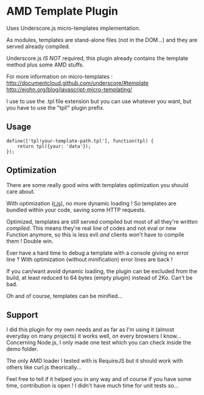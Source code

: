 # AMD Template Plugin

Uses Underscore.js micro-templates implementation.

As modules, templates are stand-alone files (not in the DOM…) and they are served already compiled.

Underscore.js *IS NOT* required, this plugin already contains the template method plus some AMD stuffs.

For more information on micro-templates :
http://documentcloud.github.com/underscore/#template
http://ejohn.org/blog/javascript-micro-templating/

I use to use the .tpl file extension but you can use whatever you want, but you have to use the "tpl!" plugin prefix.

## Usage
```
define(['tpl!your-template-path.tpl'], function(tpl) {
	return tpl({your: 'data'});
});
```

## Optimization

There are some really good wins with templates optimization you should care about.

With optimization ([r.js](http://requirejs.org/docs/optimization.html)), no more dynamic loading ! So templates are bundled within your code, saving some HTTP requests.

Optimized, templates are still served compiled but most of all they're *written compiled*. This means they're real line of codes and not eval or new Function anymore, so this is less evil *and* clients won't have to compile them ! Double win.

Ever have a hard time to debug a template with a console giving no error line ? With optimization (without minification) error lines are back !

If you can/want avoid dynamic loading, the plugin can be excluded from the build, at least reduced to 64 bytes (empty plugin) instead of 2Ko. Can't be bad.

Oh and of course, templates can be minified… 

## Support

I did this plugin for my own needs and as far as I'm using it (almost everyday on many projects) it works well, on every browsers I know… Concerning Node.js, I only made one test which you can check inside the demo folder.

The only AMD loader I tested with is RequireJS but it should work with others like curl.js theorically…

Feel free to tell if it helped you in any way and of course if you have some time, contribution is open ! I didn't have much time for unit tests so…